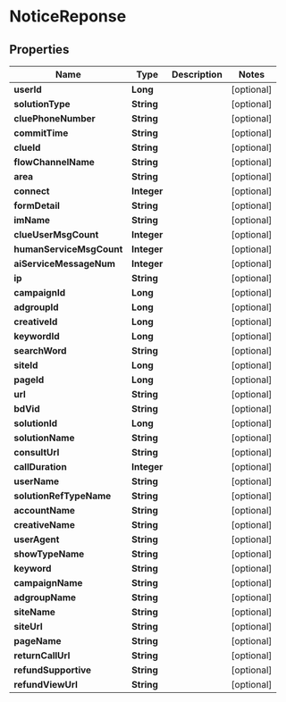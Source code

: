 

# NoticeReponse


## Properties

Name | Type | Description | Notes
------------ | ------------- | ------------- | -------------
**userId** | **Long** |  |  [optional]
**solutionType** | **String** |  |  [optional]
**cluePhoneNumber** | **String** |  |  [optional]
**commitTime** | **String** |  |  [optional]
**clueId** | **String** |  |  [optional]
**flowChannelName** | **String** |  |  [optional]
**area** | **String** |  |  [optional]
**connect** | **Integer** |  |  [optional]
**formDetail** | **String** |  |  [optional]
**imName** | **String** |  |  [optional]
**clueUserMsgCount** | **Integer** |  |  [optional]
**humanServiceMsgCount** | **Integer** |  |  [optional]
**aiServiceMessageNum** | **Integer** |  |  [optional]
**ip** | **String** |  |  [optional]
**campaignId** | **Long** |  |  [optional]
**adgroupId** | **Long** |  |  [optional]
**creativeId** | **Long** |  |  [optional]
**keywordId** | **Long** |  |  [optional]
**searchWord** | **String** |  |  [optional]
**siteId** | **Long** |  |  [optional]
**pageId** | **Long** |  |  [optional]
**url** | **String** |  |  [optional]
**bdVid** | **String** |  |  [optional]
**solutionId** | **Long** |  |  [optional]
**solutionName** | **String** |  |  [optional]
**consultUrl** | **String** |  |  [optional]
**callDuration** | **Integer** |  |  [optional]
**userName** | **String** |  |  [optional]
**solutionRefTypeName** | **String** |  |  [optional]
**accountName** | **String** |  |  [optional]
**creativeName** | **String** |  |  [optional]
**userAgent** | **String** |  |  [optional]
**showTypeName** | **String** |  |  [optional]
**keyword** | **String** |  |  [optional]
**campaignName** | **String** |  |  [optional]
**adgroupName** | **String** |  |  [optional]
**siteName** | **String** |  |  [optional]
**siteUrl** | **String** |  |  [optional]
**pageName** | **String** |  |  [optional]
**returnCallUrl** | **String** |  |  [optional]
**refundSupportive** | **String** |  |  [optional]
**refundViewUrl** | **String** |  |  [optional]




